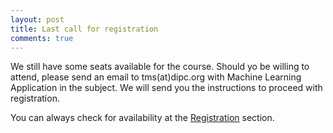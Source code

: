 ```yaml
---
layout: post
title: Last call for registration
comments: true
---
```


We still have some seats available for the course. Should yo be willing to attend, please send an email to tms(at)dipc.org with Machine Learning Application in the subject. We will send you the instructions to proceed with registration.  

You can always check for availability at the [Registration](/registration) section.
